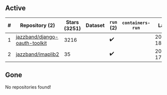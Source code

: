 ## Active
| # | Repository (2) | Stars (3251) | Dataset | `run` (2) | `containers-run` | Last Modified |
| --- | --- | --- | --- | --- | --- | --- |
| 1 | [jazzband/django-oauth-toolkit](https://github.com/jazzband/django-oauth-toolkit) | 3216 |  | :heavy_check_mark: |  | 2025-02-24 18:00:05+00:00 |
| 2 | [jazzband/imaplib2](https://github.com/jazzband/imaplib2) | 35 |  | :heavy_check_mark: |  | 2025-02-03 17:56:26+00:00 |

## Gone
No repositories found!
